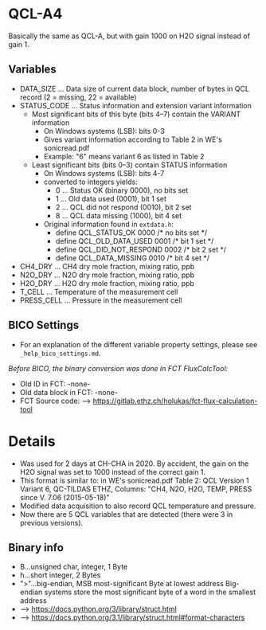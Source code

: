 # QCL-A4
Basically the same as QCL-A, but with gain 1000 on H2O signal instead of gain 1.

## Variables
- DATA_SIZE ... Data size of current data block, number of bytes in QCL record
  (2 = missing, 22 = available)
- STATUS_CODE ... Status information and extension variant information
  - Most significant bits of this byte (bits 4–7) contain the VARIANT information
    - On Windows systems (LSB): bits 0-3
    - Gives variant information according to Table 2 in WE's sonicread.pdf
    - Example: "6" means variant 6 as listed in Table 2
  - Least significant bits (bits 0–3) contain STATUS information
    - On Windows systems (LSB): bits 4-7    
    - converted to integers yields:
      - 0 ... Status OK (binary 0000), no bits set
      - 1 ... Old data used (0001), bit 1 set
      - 2 ... QCL did not respond (0010), bit 2 set
      - 8 ... QCL data missing (1000), bit 4 set
    - Original information found in ```extdata.h```:
      - define	QCL_STATUS_OK		0000	/* no bits set	*/
      - define	QCL_OLD_DATA_USED	0001	/* bit 1 set	*/
      - define	QCL_DID_NOT_RESPOND	0002    /* bit 2 set	*/
      - define QCL_DATA_MISSING	0010	    /* bit 4 set	*/
- CH4_DRY ... CH4 dry mole fraction, mixing ratio, ppb    
- N2O_DRY ... N2O dry mole fraction, mixing ratio, ppb    
- H2O_DRY ... H2O dry mole fraction, mixing ratio, ppb    
- T_CELL ... Temperature of the measurement cell
- PRESS_CELL ... Pressure in the measurement cell

## BICO Settings
- For an explanation of the different variable property settings, please see ```_help_bico_settings.md```.

*Before BICO, the binary conversion was done in FCT FluxCalcTool:*
- Old ID in FCT: -none-
- Old data block in FCT: -none-
- FCT Source code: --> https://gitlab.ethz.ch/holukas/fct-flux-calculation-tool

# Details
- Was used for 2 days at CH-CHA in 2020. By accident, the gain on the H2O signal was set to 1000 instead
  of the correct gain 1.
- This format is similar to: in WE's sonicread.pdf Table 2: QCL Version 1 Variant 6, QC-TILDAS ETHZ, 
  Columns: "CH4, N2O, H2O, TEMP, PRESS since V. 7.06 (2015-05-18)"
- Modified data acquisition to also record QCL temperature and pressure.
- Now there are 5 QCL variables that are detected (there were 3 in previous versions).

## Binary info
- B...unsigned char, integer, 1 Byte
- h...short integer, 2 Bytes
- ">"...big-endian, MSB most-significant Byte at lowest address
     Big-endian systems store the most significant byte of a word in the smallest address
- --> https://docs.python.org/3/library/struct.html
- --> https://docs.python.org/3.1/library/struct.html#format-characters